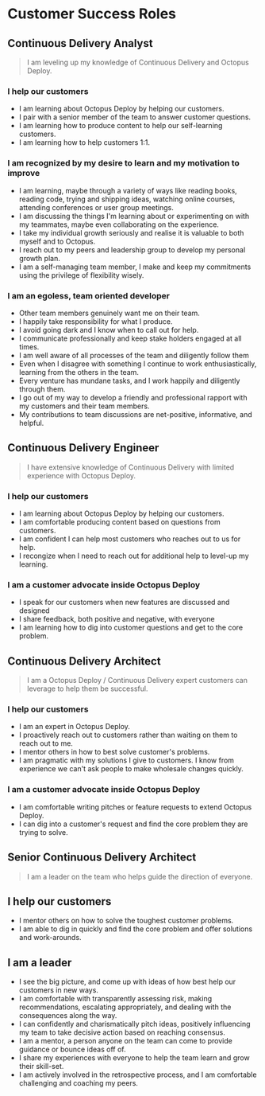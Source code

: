 # Customer Success Roles

## Continuous Delivery Analyst

> I am leveling up my knowledge of Continuous Delivery and Octopus Deploy.

### I help our customers
- I am learning about Octopus Deploy by helping our customers.
- I pair with a senior member of the team to answer customer questions.
- I am learning how to produce content to help our self-learning customers.
- I am learning how to help customers 1:1.

### I am recognized by my desire to learn and my motivation to improve
- I am learning, maybe through a variety of ways like reading books, reading code, trying and shipping ideas, watching online courses, attending conferences or user group meetings.
- I am discussing the things I'm learning about or experimenting on with my teammates, maybe even collaborating on the experience.
- I take my individual growth seriously and realise it is valuable to both myself and to Octopus.
- I reach out to my peers and leadership group to develop my personal growth plan.
- I am a self-managing team member, I make and keep my commitments using the privilege of flexibility wisely.

### I am an egoless, team oriented developer
- Other team members genuinely want me on their team.
- I happily take responsibility for what I produce.
- I avoid going dark and I know when to call out for help.
- I communicate professionally and keep stake holders engaged at all times.
- I am well aware of all processes of the team and diligently follow them
- Even when I disagree with something I continue to work enthusiastically, learning from the others in the team.
- Every venture has mundane tasks, and I work happily and diligently through them.
- I go out of my way to develop a friendly and professional rapport with my customers and their team members.
- My contributions to team discussions are net-positive, informative, and helpful.

## Continuous Delivery Engineer

> I have extensive knowledge of Continuous Delivery with limited experience with Octopus Deploy.

### I help our customers
- I am learning about Octopus Deploy by helping our customers.
- I am comfortable producing content based on questions from customers.
- I am confident I can help most customers who reaches out to us for help. 
- I recongize when I need to reach out for additional help to level-up my learning.

### I am a customer advocate inside Octopus Deploy
- I speak for our customers when new features are discussed and designed
- I share feedback, both positive and negative, with everyone
- I am learning how to dig into customer questions and get to the core problem.

## Continuous Delivery Architect

> I am a Octopus Deploy / Continuous Delivery expert customers can leverage to help them be successful.

### I help our customers
- I am an expert in Octopus Deploy.  
- I proactively reach out to customers rather than waiting on them to reach out to me.
- I mentor others in how to best solve customer's problems.
- I am pragmatic with my solutions I give to customers.  I know from experience we can't ask people to make wholesale changes quickly.

### I am a customer advocate inside Octopus Deploy
- I am comfortable writing pitches or feature requests to extend Octopus Deploy.
- I can dig into a customer's request and find the core problem they are trying to solve.

## Senior Continuous Delivery Architect

> I am a leader on the team who helps guide the direction of everyone.

## I help our customers
- I mentor others on how to solve the toughest customer problems.
- I am able to dig in quickly and find the core problem and offer solutions and work-arounds.

## I am a leader
- I see the big picture, and come up with ideas of how best help our customers in new ways.
- I am comfortable with transparently assessing risk, making recommendations, escalating appropriately, and dealing with the consequences along the way.
- I can confidently and charismatically pitch ideas, positively influencing my team to take decisive action based on reaching consensus.
- I am a mentor, a person anyone on the team can come to provide guidance or bounce ideas off of.
- I share my experiences with everyone to help the team learn and grow their skill-set.
- I am actively involved in the retrospective process, and I am comfortable challenging and coaching my peers.

